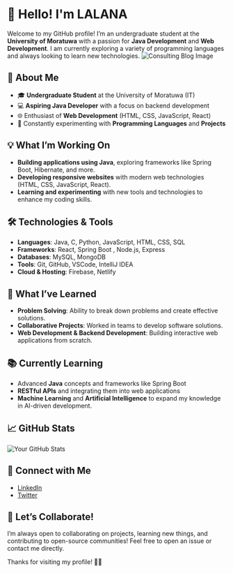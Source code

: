 # 👋 Hello! I'm LALANA

Welcome to my GitHub profile! I’m an undergraduate student at the **University of Moratuwa** with a passion for **Java Development** and **Web Development**. I am currently exploring a variety of programming languages and always looking to learn new technologies.
![Consulting Blog Image](https://www.mytaskpanel.com/wp-content/uploads/2023/04/consulting-blog-09.webp)




## 🚀 About Me

- 🎓 **Undergraduate Student** at the University of Moratuwa (IT)
- 💻 **Aspiring Java Developer** with a focus on backend development
- 🌐 Enthusiast of **Web Development** (HTML, CSS, JavaScript, React)
- 🔧 Constantly experimenting with **Programming Languages** and **Projects**

## 💡 What I’m Working On

- **Building applications using Java**, exploring frameworks like Spring Boot, Hibernate, and more.
- **Developing responsive websites** with modern web technologies (HTML, CSS, JavaScript, React).
- **Learning and experimenting** with new tools and technologies to enhance my coding skills.

## 🛠 Technologies & Tools

- **Languages**: Java, C, Python, JavaScript, HTML, CSS, SQL
- **Frameworks**: React, Spring Boot ,  Node.js, Express
- **Databases**: MySQL, MongoDB
- **Tools**: Git, GitHub, VSCode, IntelliJ IDEA
- **Cloud & Hosting**: Firebase, Netlify

## 🌟 What I’ve Learned

- **Problem Solving**: Ability to break down problems and create effective solutions.
- **Collaborative Projects**: Worked in teams to develop software solutions.
- **Web Development & Backend Development**: Building interactive web applications from scratch.

## 📚 Currently Learning

- Advanced **Java** concepts and frameworks like Spring Boot
- **RESTful APIs** and integrating them into web applications
- **Machine Learning** and **Artificial Intelligence** to expand my knowledge in AI-driven development.

## 📈 GitHub Stats

![Your GitHub Stats](https://github-readme-stats.vercel.app/api?username=LalalnaGurusinghe&show_icons=true&hide_title=true&count_private=true&hide=prs)

## 🤝 Connect with Me

- [LinkedIn]([https://www.linkedin.com/in/yourprofile](https://www.linkedin.com/in/lalana-gurusinghe-200bbb277/))
- [Twitter]([https://twitter.com/yourprofile](https://twitter.com/LGurusingh54853))


## 💬 Let’s Collaborate!

I’m always open to collaborating on projects, learning new things, and contributing to open-source communities! Feel free to open an issue or contact me directly.

Thanks for visiting my profile! 👨‍💻
